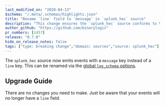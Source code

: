 ```yaml
---
last_modified_on: "2020-04-13"
$schema: "/.meta/.schemas/highlights.json"
title: "Rename `line` field to `message` in `splunk_hec` source"
description: "This change ensures the `splunk_hec` source conforms to Vector's schema"
author_github: "https://github.com/binarylogic"
pr_numbers: [1457]
release: "0.7.0"
hide_on_release_notes: false
tags: ["type: breaking change","domain: sources","source: splunk_hec"]
---
```


The `splunk_hec` source now emits events with a `message` key instead of a
`line` key. This can be renamed via the [global `log_schema`
options][docs.reference.global-options#log_schema].

## Upgrade Guide

There are no changes you need to make. Just be aware that your events will
no longer have a `line` field.


[docs.reference.global-options#log_schema]: /docs/reference/global-options/#log_schema
